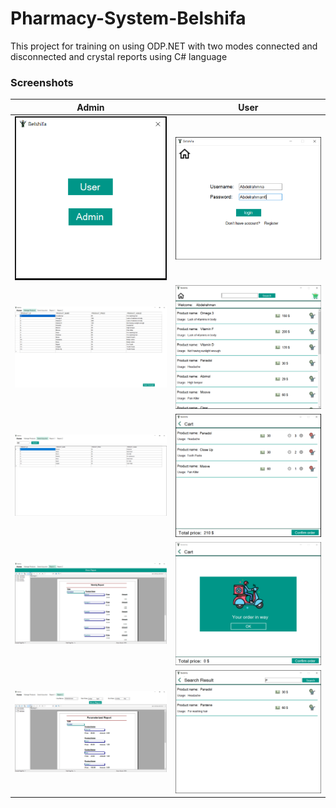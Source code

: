 # Pharmacy-System-Belshifa
This project for training on using ODP.NET with two modes connected and disconnected and crystal reports using C# language

### Screenshots
| Admin  | User  |
| -------- | ------|
| <img src="https://raw.githubusercontent.com/Abdelrahman-Yasser-1/Pharmacy-System-Belshifa/main/ScreenShots/s1.PNG" alt="" width="300" hight="250"> | ![](https://github.com/Abdelrahman-Yasser-1/Pharmacy-System-Belshifa/blob/main/ScreenShots/User/s1.PNG?raw=true) |
| ![](https://github.com/Abdelrahman-Yasser-1/Pharmacy-System-Belshifa/blob/main/ScreenShots/Admin/s1.PNG?raw=true) | ![](https://github.com/Abdelrahman-Yasser-1/Pharmacy-System-Belshifa/blob/main/ScreenShots/User/s2.PNG?raw=true) |
| ![](https://github.com/Abdelrahman-Yasser-1/Pharmacy-System-Belshifa/blob/main/ScreenShots/Admin/s2.PNG?raw=true) | ![](https://github.com/Abdelrahman-Yasser-1/Pharmacy-System-Belshifa/blob/main/ScreenShots/User/s3.PNG?raw=true) |
| ![](https://github.com/Abdelrahman-Yasser-1/Pharmacy-System-Belshifa/blob/main/ScreenShots/Admin/s3.PNG?raw=true) | ![](https://github.com/Abdelrahman-Yasser-1/Pharmacy-System-Belshifa/blob/main/ScreenShots/User/s4.PNG?raw=true) |
| ![](https://github.com/Abdelrahman-Yasser-1/Pharmacy-System-Belshifa/blob/main/ScreenShots/Admin/s4.PNG?raw=true) | ![](https://github.com/Abdelrahman-Yasser-1/Pharmacy-System-Belshifa/blob/main/ScreenShots/User/s5.PNG?raw=true) |
